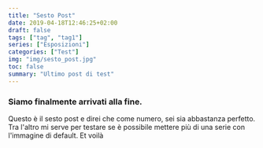 ```yaml
---
title: "Sesto Post"
date: 2019-04-18T12:46:25+02:00
draft: false
tags: ["tag", "tag1"]
series: ["Esposizioni"]
categories: ["Test"]
img: "img/sesto_post.jpg"
toc: false
summary: "Ultimo post di test"
---
```


<h3>Siamo finalmente arrivati alla fine.</h3>

Questo è il sesto post e direi che come numero, sei sia abbastanza perfetto.
Tra l'altro mi serve per testare se è possibile mettere più di una serie con l'immagine di default. Et voilà
